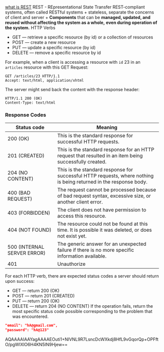 [what is REST](https://www.codecademy.com/article/what-is-rest)
REST - REpresentational State Transfer
	REST-compliant systems, often called RESTful systems
	+ stateless, separate the concerns of client and server
	+ **Components** that can be **managed, updated, and reused without affecting the system as a whole,** **even during operation of the system.**
HTTP Verbs
- GET — retrieve a specific resource (by id) or a collection of resources
- POST — create a new resource
- PUT — update a specific resource (by id)
- DELETE — remove a specific resource by id

For example, when a client is accessing a resource with `id` 23 in an `articles` resource with this GET Request:

```
GET /articles/23 HTTP/1.1
Accept: text/html, application/xhtml
```

The server might send back the content with the response header:

```
HTTP/1.1 200 (OK)
Content-Type: text/html
```

### Response Codes
| Status code                 | Meaning                                                                                                           |
| --------------------------- | ----------------------------------------------------------------------------------------------------------------- |
| 200 (OK)                    | This is the standard response for successful HTTP requests.                                                       |
| 201 (CREATED)               | This is the standard response for an HTTP request that resulted in an item being successfully created.            |
| 204 (NO CONTENT)            | This is the standard response for successful HTTP requests, where nothing is being returned in the response body. |
| 400 (BAD REQUEST)           | The request cannot be processed because of bad request syntax, excessive size, or another client error.           |
| 403 (FORBIDDEN)             | The client does not have permission to access this resource.                                                      |
| 404 (NOT FOUND)             | The resource could not be found at this time. It is possible it was deleted, or does not exist yet.               |
| 500 (INTERNAL SERVER ERROR) | The generic answer for an unexpected failure if there is no more specific information available.                  |
| 401                         | Unauthorize                                                                                                       |

For each HTTP verb, there are expected status codes a server should return upon success:
- GET — return 200 (OK)
- POST — return 201 (CREATED)
- PUT — return 200 (OK)
- DELETE — return 204 (NO CONTENT) If the operation fails, return the most specific status code possible corresponding to the problem that was encountered.

```json
"email": "hA@gmail.com",
"password": "hA@123"
```
AQAAAAIAAYagAAAAEOuti1+NIVNL9R7LsncDcWXkdj8HfL9vGqorQp+OPFftO/pgWIXlO6H4KN5IN9Hjew==